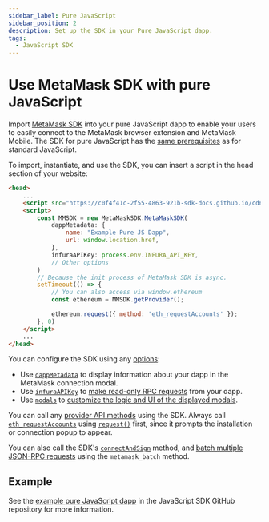 ```yaml
---
sidebar_label: Pure JavaScript
sidebar_position: 2
description: Set up the SDK in your Pure JavaScript dapp.
tags:
  - JavaScript SDK
---
```


# Use MetaMask SDK with pure JavaScript

Import [MetaMask SDK](../../../concepts/sdk/index.md) into your pure JavaScript dapp to enable
your users to easily connect to the MetaMask browser extension and MetaMask Mobile.
The SDK for pure JavaScript has the [same prerequisites](index.md#prerequisites) as for standard JavaScript.

To import, instantiate, and use the SDK, you can insert a script in the head section of your website:

```html title="index.html"
<head>
    ...
    <script src="https://c0f4f41c-2f55-4863-921b-sdk-docs.github.io/cdn/metamask-sdk.js"></script>
    <script>
        const MMSDK = new MetaMaskSDK.MetaMaskSDK(
            dappMetadata: {
                name: "Example Pure JS Dapp",
                url: window.location.href,
            },
            infuraAPIKey: process.env.INFURA_API_KEY,
            // Other options
        )
        // Because the init process of MetaMask SDK is async.
        setTimeout(() => {
            // You can also access via window.ethereum
            const ethereum = MMSDK.getProvider();

            ethereum.request({ method: 'eth_requestAccounts' });
        }, 0)
    </script>
    ...
</head>
```

You can configure the SDK using any [options](../../../reference/sdk-js-options.md):

- Use [`dappMetadata`](../../../reference/sdk-js-options.md#dappmetadata) to display information
  about your dapp in the MetaMask connection modal.
- Use [`infuraAPIKey`](../../../reference/sdk-js-options.md#infuraapikey) to
  [make read-only RPC requests](make-read-only-requests.md) from your dapp.
- Use [`modals`](../../../reference/sdk-js-options.md#modals) to [customize the logic and UI of
  the displayed modals](display-custom-modals.md).

You can call any [provider API methods](../../../reference/provider-api.md) using the SDK.
Always call [`eth_requestAccounts`](/wallet/reference/eth_requestaccounts) using
[`request()`](../../../reference/provider-api.md#request) first, since it prompts the installation
or connection popup to appear.

You can also call the SDK's [`connectAndSign`](connect-and-sign.md) method, and
[batch multiple JSON-RPC requests](batch-json-rpc-requests.md) using the `metamask_batch` method.

## Example

See the [example pure JavaScript dapp](https://github.com/MetaMask/metamask-sdk/tree/main/packages/examples/pure-javascript)
in the JavaScript SDK GitHub repository for more information.
